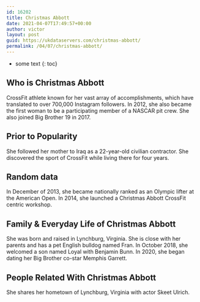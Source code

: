 ```yaml
---
id: 16202
title: Christmas Abbott
date: 2021-04-07T17:49:57+00:00
author: victor
layout: post
guid: https://ukdataservers.com/christmas-abbott/
permalink: /04/07/christmas-abbott/
---
```


* some text
{: toc}


## Who is Christmas Abbott



CrossFit athlete known for her vast array of accomplishments, which have translated to over 700,000 Instagram followers. In 2012, she also became the first woman to be a participating member of a NASCAR pit crew. She also joined Big Brother 19 in 2017.

                
                
                
## Prior to Popularity



She followed her mother to Iraq as a 22-year-old civilian contractor. She discovered the sport of CrossFit while living there for four years.

                
                
                
## Random data



In December of 2013, she became nationally ranked as an Olympic lifter at the American Open. In 2014, she launched a Christmas Abbott CrossFit centric workshop. 

                
                
                
## Family & Everyday Life of Christmas Abbott



She was born and raised in Lynchburg, Virginia. She is close with her parents and has a pet English bulldog named Fran. In October 2018, she welcomed a son named Loyal with Benjamin Bunn. In 2020, she began dating her Big Brother co-star Memphis Garrett.

                
                
                
## People Related With Christmas Abbott



She shares her hometown of Lynchburg, Virginia with actor Skeet Ulrich.

                
              
            
          
          
          